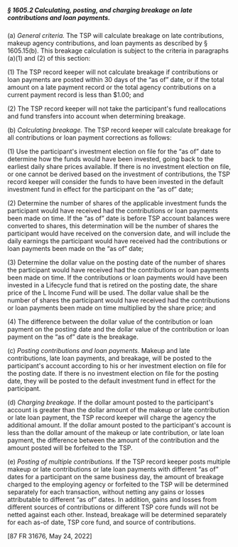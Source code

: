 ##### § 1605.2 Calculating, posting, and charging breakage on late contributions and loan payments. #####

(a) *General criteria.* The TSP will calculate breakage on late contributions, makeup agency contributions, and loan payments as described by § 1605.15(b). This breakage calculation is subject to the criteria in paragraphs (a)(1) and (2) of this section:

(1) The TSP record keeper will not calculate breakage if contributions or loan payments are posted within 30 days of the “as of” date, or if the total amount on a late payment record or the total agency contributions on a current payment record is less than $1.00; and

(2) The TSP record keeper will not take the participant's fund reallocations and fund transfers into account when determining breakage.

(b) *Calculating breakage.* The TSP record keeper will calculate breakage for all contributions or loan payment corrections as follows:

(1) Use the participant's investment election on file for the “as of” date to determine how the funds would have been invested, going back to the earliest daily share prices available. If there is no investment election on file, or one cannot be derived based on the investment of contributions, the TSP record keeper will consider the funds to have been invested in the default investment fund in effect for the participant on the “as of” date;

(2) Determine the number of shares of the applicable investment funds the participant would have received had the contributions or loan payments been made on time. If the “as of” date is before TSP account balances were converted to shares, this determination will be the number of shares the participant would have received on the conversion date, and will include the daily earnings the participant would have received had the contributions or loan payments been made on the “as of” date;

(3) Determine the dollar value on the posting date of the number of shares the participant would have received had the contributions or loan payments been made on time. If the contributions or loan payments would have been invested in a Lifecycle fund that is retired on the posting date, the share price of the L Income Fund will be used. The dollar value shall be the number of shares the participant would have received had the contributions or loan payments been made on time multiplied by the share price; and

(4) The difference between the dollar value of the contribution or loan payment on the posting date and the dollar value of the contribution or loan payment on the “as of” date is the breakage.

(c) *Posting contributions and loan payments.* Makeup and late contributions, late loan payments, and breakage, will be posted to the participant's account according to his or her investment election on file for the posting date. If there is no investment election on file for the posting date, they will be posted to the default investment fund in effect for the participant.

(d) *Charging breakage.* If the dollar amount posted to the participant's account is greater than the dollar amount of the makeup or late contribution or late loan payment, the TSP record keeper will charge the agency the additional amount. If the dollar amount posted to the participant's account is less than the dollar amount of the makeup or late contribution, or late loan payment, the difference between the amount of the contribution and the amount posted will be forfeited to the TSP.

(e) *Posting of multiple contributions.* If the TSP record keeper posts multiple makeup or late contributions or late loan payments with different “as of” dates for a participant on the same business day, the amount of breakage charged to the employing agency or forfeited to the TSP will be determined separately for each transaction, without netting any gains or losses attributable to different “as of” dates. In addition, gains and losses from different sources of contributions or different TSP core funds will not be netted against each other. Instead, breakage will be determined separately for each as-of date, TSP core fund, and source of contributions.

[87 FR 31676, May 24, 2022]